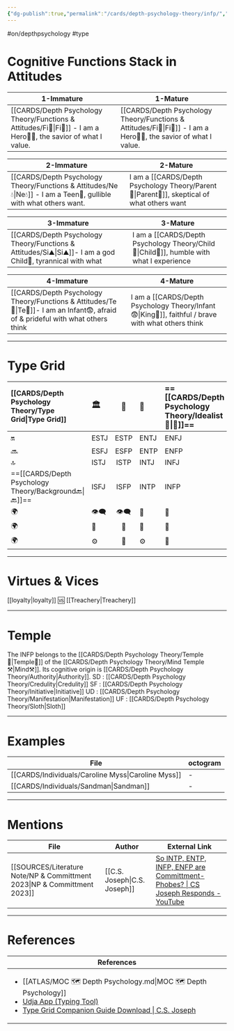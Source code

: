 ```yaml
---
{"dg-publish":true,"permalink":"/cards/depth-psychology-theory/infp/","created":"2023-01-05T14:59:08.461+01:00","updated":"2023-04-27T07:26:13.711+02:00"}
---
```


#on/depthpsychology  #type 

# Cognitive Functions Stack in Attitudes 
| 1-Immature                                               | 1-Mature                                                 |
| -------------------------------------------------------- | -------------------------------------------------------- |
| [[CARDS/Depth Psychology Theory/Functions & Attitudes/Fi🧭\|Fi🧭]] - I am a Hero🦸‍♂️, the savior of what I value. | [[CARDS/Depth Psychology Theory/Functions & Attitudes/Fi🧭\|Fi🧭]] - I am a Hero🦸‍♂️, the savior of what I value. |

| 2-Immature                                                | 2-Mature                                           |
| --------------------------------------------------------- | -------------------------------------------------- |
| [[CARDS/Depth Psychology Theory/Functions & Attitudes/Ne💧\|Ne💧]] - I am a Teen👦, gullible with what others want. | I am a [[CARDS/Depth Psychology Theory/Parent🤨\|Parent🤨]], skeptical of what others want |

| 3-Immature                                           | 3-Mature                                          |
| ---------------------------------------------------- | ------------------------------------------------- |
| [[CARDS/Depth Psychology Theory/Functions & Attitudes/Si⛰️\|Si⛰️]]- I am a god Child👼, tyrannical with what   | I am a [[CARDS/Depth Psychology Theory/Child👼\|Child👼]], humble with what I experience |

| 4-Immature                                                              | 4-Mature                                                             |
| ----------------------------------------------------------------------- | -------------------------------------------------------------------- |
| [[CARDS/Depth Psychology Theory/Functions & Attitudes/Te🏹\|Te🏹]]- I am an Infant😨, afraid of & prideful with what others think | I am a [[CARDS/Depth Psychology Theory/Infant😨\|King👑]], faithful / brave with what others think |

---
# Type Grid 

| [[CARDS/Depth Psychology Theory/Type Grid\|Type Grid]]         | <font size="4"> 🏛️</font> | <font size="4"> 🧰</font> | <font size="4"> 🔮</font> | <font size="4"> ==[[CARDS/Depth Psychology Theory/Idealist🦄\|🦄]]==</font> | 💬 |💬| 💬 |
|:--------------------- |:------------------------- |:-------------------------:|:------------------------------------------------ |:------------------------- |:--------------------------- |:--------------------------- |:--------------------------- |
| 🔛                    | ESTJ                      |           ESTP            | ENTJ                                             | ENFJ                      | ➡️                          | 👋                          | 🏆                          |
| 🔜                    | ESFJ                      |    ESFP |ENTP                                   | ENFP                      | ↪️                          | 👋                          | 🏃‍♂️                       |
| 🔝    | ISTJ                      |           ISTP            | INTJ| INFJ| 🧘‍♂️ | 🏃‍♂️ | 🔙 | 
| ==[[CARDS/Depth Psychology Theory/Background🔙\|🔙]]==                    | ISFJ        |           ISFP            | INTP                                             | INFP                      | ↪️                          | 🧘‍♂️                       | 🏆                          |
|🌍 | 👁️‍🗨️                     |           👁️‍🗨️           | 🧲                                               | 🧲                        |                             |                             |                             |
| 🌍 | 🐜                        |            🦊             | 🦊                                               | 🐜                        |                             |                             |                             |
|🌍| ⚙️                        |            👀             | ⚙️                                               | 👀                        |                             |                             |                             |

---
# Virtues & Vices
[[loyalty\|loyalty]] 🆚 [[Treachery\|Treachery]] 

---
# Temple 
The INFP belongs to the [[CARDS/Depth Psychology Theory/Temple🙏\|Temple🙏]] of the [[CARDS/Depth Psychology Theory/Mind Temple ⚒️\|Mind⚒️]]. 
Its cognitive origin is [[CARDS/Depth Psychology Theory/Authority\|Authority]].
SD : [[CARDS/Depth Psychology Theory/Credulity\|Credulity]] 
SF :  [[CARDS/Depth Psychology Theory/Initiative\|Initiative]] 
UD : [[CARDS/Depth Psychology Theory/Manifestation\|Manifestation]] 
UF : [[CARDS/Depth Psychology Theory/Sloth\|Sloth]] 

---
# Examples 
| File                                                  | octogram |
| ----------------------------------------------------- | -------- |
| [[CARDS/Individuals/Caroline Myss\|Caroline Myss]] | \-       |
| [[CARDS/Individuals/Sandman\|Sandman]]             | \-       |

---
# Mentions
| File                                                                        | Author                       | External Link                                                                                                                    |
| --------------------------------------------------------------------------- | ---------------------------- | -------------------------------------------------------------------------------------------------------------------------------- |
| [[SOURCES/Literature Note/NP & Committment 2023\|NP & Committment 2023]] | [[C.S. Joseph\|C.S. Joseph]] | [So INTP, ENTP, INFP, ENFP are Committment-Phobes? \| CS Joseph Responds - YouTube](https://www.youtube.com/watch?v=UVclcpP962w) |

---
# References
| References                                                                                                                                                                                                                                                           |
| -------------------------------------------------------------------------------------------------------------------------------------------------------------------------------------------------------------------------------------------------------------------- |
| <ul><li>[[ATLAS/MOC 🗺️ Depth Psychology.md\\|MOC 🗺️ Depth Psychology]]</li><li>[Udja App (Typing Tool)](https://www.udja.app/#/)</li><li>[Type Grid Companion Guide Download \\| C.S. Joseph](https://csjoseph.life/type-grid-companion-guide-download/)</li></ul> |








